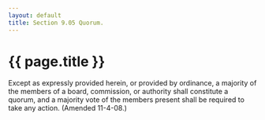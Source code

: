 ```yaml
---
layout: default 
title: Section 9.05 Quorum.
---
```


{{ page.title }}
================

Except as expressly provided herein, or provided by ordinance, a
majority of the members of a board, commission, or authority shall
constitute a quorum, and a majority vote of the members present shall be
required to take any action. (Amended 11-4-08.)

